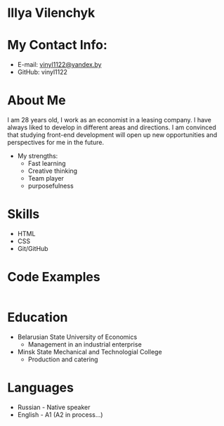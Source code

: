 # Illya Vilenchyk
# My Contact Info:
* E-mail: vinyl1122@yandex.by
* GitHub: vinyl1122
# About Me
I am 28 years old, I work as an economist in a leasing company. I have always liked to develop in different areas and directions.
I am convinced that studying front-end development will open up new opportunities and perspectives for me in the future.
* My strengths:
    + Fast learning    
    + Creative thinking
    + Team player
    + purposefulness
# Skills
* HTML
* CSS
* Git/GitHub
# Code Examples
```
```
# Education
* Belarusian State University of Economics
    + Management in an industrial enterprise
* Minsk State Mechanical and Technologial College
    + Production and catering
# Languages
* Russian - Native speaker
* English - A1 (A2 in process…)